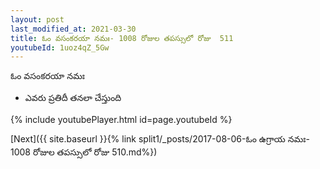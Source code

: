 ```yaml
---
layout: post
last_modified_at: 2021-03-30
title: ఓం వసంకరయా నమః- 1008 రోజుల తపస్సులో రోజు  511
youtubeId: 1uoz4qZ_5Gw
---
```

 
 
 ఓం వసంకరయా నమః  
 
 -  ఎవరు ప్రతిదీ తనలా చేస్తుంది 
 
  
 
  
 
 
 
 
 
 


{% include youtubePlayer.html id=page.youtubeId %}
 
[Next]({{ site.baseurl }}{% link  split1/_posts/2017-08-06-ఓం ఉగ్రాయ నమః- 1008 రోజుల తపస్సులో రోజు  510.md%})
 
